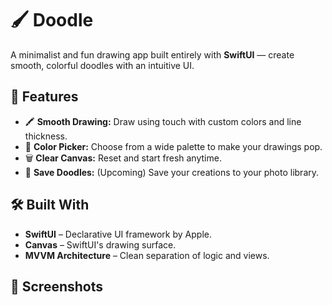 # 🖌️ Doodle

A minimalist and fun drawing app built entirely with **SwiftUI** — create smooth, colorful doodles with an intuitive UI.

## 🎨 Features

- 🖍️ **Smooth Drawing:** Draw using touch with custom colors and line thickness.
- 🌈 **Color Picker:** Choose from a wide palette to make your drawings pop.
- 🗑️ **Clear Canvas:** Reset and start fresh anytime.
- 💾 **Save Doodles:** (Upcoming) Save your creations to your photo library.

## 🛠️ Built With

- **SwiftUI** – Declarative UI framework by Apple.
- **Canvas** – SwiftUI's drawing surface.
- **MVVM Architecture** – Clean separation of logic and views.

## 📸 Screenshots
